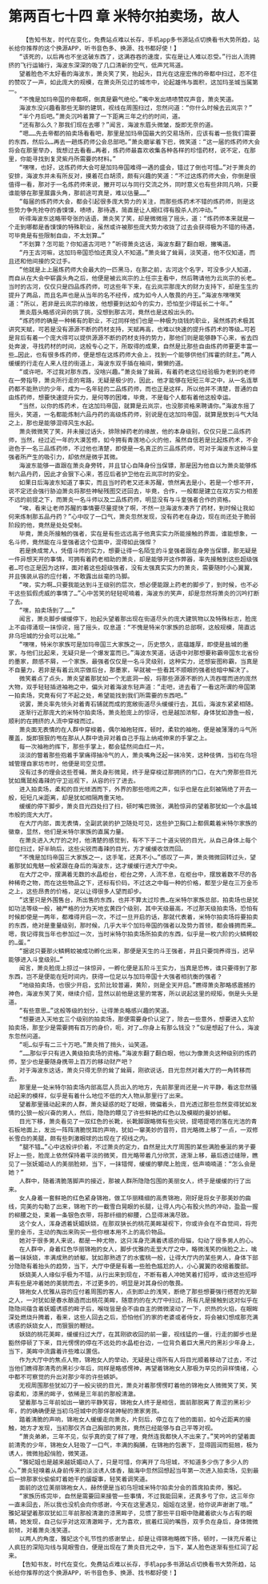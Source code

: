 # 第两百七十四 章 米特尔拍卖场，故人
        【告知书友，时代在变化，免费站点难以长存，手机app多书源站点切换看书大势所趋，站长给你推荐的这个换源APP，听书音色多、换源、找书都好使！】
       “该死的，以后再也不坐这破东西了，这满吞吞的速度，实在是让人难以忍受。”行出人流拥挤的飞行运输行，海波东深深的吸了几口清新的空气，低声咒骂道。
       望着脸色不太好看的海波东，萧炎笑了笑，抬起头，目光在这座宏伟的帝都中扫过，忍不住的赞叹了一声，如此庞大的规模，在萧炎所见过的城市中，论起雄伟与面积，这加玛圣城当属第一。
       “不愧是加玛帝国的帝都啊，倒真是霸气绝伦。”嘴中发出啧啧赞叹声音，萧炎笑道。
       海波东没兴趣看那些无聊的建筑，视线在周围扫过，忽然问道：“你什么时候去云岚宗？”
       “半个月后吧。”萧炎沉吟着算了一下距离三年之约的时间，道。
       “还有那么久？那我们现在去哪？”闻言，海波东眉头微皱，旋即无奈的道。
       “嗯……先去帝都的拍卖场看看吧，那里是加玛帝国最大的交易场所，应该有着一些我们需要的东西，然后么…再去一趟炼药师公会总部吧。”萧炎磨挲着下巴，微笑道：“这一届的炼药师大会将会在那里举办，我想过去看看…再者，炼药师最喜欢收集各种各样的珍惜药材，说不定，在那里，你能寻找到复灵紫丹所需要的材料。”
       “嘿嘿，也好，这炼药师大会可是加玛帝国难得一遇的盛会，错过了倒也可惜…”对于萧炎的安排，海波东并未有所反对，摸着花白胡须，颇有兴趣的笑道：“不过这炼药师大会，你倒是很值得一看，那对于一名炼药师来说，撇开可以与同行交流之外，同时意义也有些非同凡响，只要谁能够在那里展露头角，那前途可真是，难以估量……”
       “每届的炼药师大会，都会引起很多庞大势力的关注，而那些炼药术不错的炼药师，则是这些势力争先抢夺的香馍馍，啧啧，那待遇，简直是让人眼红得有股杀人的冲动。”
       听得海波东这略带夸张的话语，萧炎笑了笑，却是微微摇了摇头，道：“炼药师本来就是一个走到哪都是香馍馍的特殊职业，虽然或许被那些庞大势力收拢了过去会获得极为不错的待遇，可毕竟是有些限制自由，不太划算…”
       “不划算？怎可能？你知道古河吧？”听得萧炎这话，海波东翻了翻白眼，撇嘴道。
       “丹王古河嘛，这加玛帝国恐怕还真没人不知道。”萧炎耸了耸肩，淡笑道，他不仅知道，而且还和他间接的交过手。
       “他就是上上届炼药师大会最大的一匹黑马，在那之前，古河这个名字，可没多少人知道，而自从在大会中崭露头角之后，他便是被云岚宗的上任宗主看中，然后聘请他为云岚宗的长老…当时的古河，仅仅只是四品炼药师，可这些年下来，在云岚宗那庞大的财力支持下，却是生生的提升了两品，而且名声也是从当年的名不经传，成为如今人人敬畏的丹王。”海波东嘿嘿笑道：“所以，若非是云岚宗的缘故，他想要到达如今的实力，恐怕至少得延长二十年。”
       萧炎眉头略感诧异的挑了挑，没想到那古河，竟然也是这般出头的。
       “炼药师的确是一种稀有的职业，不过同样他们也是一种极为烧钱的职业，虽然炼药术极其讲究天赋，可若是没有源源不断的药材支持，天赋再高，也难以快速的提升炼药术的等级…可若是背后有着一个庞大得可以提供源源不断的药材支持的势力，那他们则是能够静下心来，省去四处奔波，寻找药材的时间，这般专心之下，所取得的成果，自然是比那些自由炼药师要更丰富一些…因此，也有很多炼药师，便是想在这炼药师大会上，找到一个能够供他们挥霍的财主。”两人缓缓的行走在人来人往的街道上，海波东双手插在袖间，懒懒的道。
       “或许吧，不过我对那东西，没啥兴趣。”萧炎耸了耸肩，有着药老这位经验极为老到的老师在一旁指导，萧炎所行走的弯路，无疑是极少的，因此，他才能够在短短三年之中，从一名连草药都不能熟识的少年，成为一名年轻的二品炼药师，而也正是这样，所以他并不清楚，普通的自由炼药师，想要快速提升实力，是何等的困难，毕竟，不是每个人都有着他这般幸运。
       “当然，以你的炼药术，在这加玛帝国，就算是云岚宗，也没那资格来聘请你。”海波东摇了摇头，笑道，一名都能炼制六品丹药的高级炼药师，别说是在这加玛帝国，就算是放到斗气大陆之上，那也是能够混得风生水起。
       萧炎微微笑了笑，并未接过话头，排除掉药老的缘故，他的本身级别，仅仅只是二品炼药师，当然，经过近一年的大漠苦修，如今拥有青莲地心火的他，虽然自信若是比起炼药术，不会逊色于一名三品炼药师，不过他也清楚，即使是一名真正的三品炼药师，可对于海波东这种斗皇强者所产生的吸引力，却依然是微乎其微。
       海波东能够一直跟在萧炎身旁转，并且甘心自降身份当保镖，那是因为他自以为萧炎能够炼制六品丹药，因此才会狠下心来，答应后者护卫他在云岚宗时的安全。
       如果日后海波东知道了事实，而且当时药老又还未苏醒，愤然离去是小，若是一个想不开，说不定还会强行胁迫萧炎将那些神秘残图交还回去，毕竟，合作，一般都是建立在双方实力相差不远的前提之下，而萧炎一名斗师以及二品炼药师，明显没有与斗皇强者合作的资格。
       “唉，看来让老师苏醒的事情要尽量提快了啊，不然一旦海波东凑齐了药材，到时候让我如何来炼制那五品丹药？”心中叹了一口气，萧炎忽然发现，没有药老在身边，现在尚还处于脆弱阶段的他，竟然是处处受制。
       毕竟，萧炎所接触的强者，实在是有些远远高于他真实实力所能接触的界面，谁能想象，一名斗师，竟然能在斗皇强者这个位面中，混得如此强悍？
       若是换成常人，凭借斗师的实力，想要让得一名陌生的斗皇强者跟在身旁当保镖，那无疑是一件异想天开的事情，可拥有着药老相助的萧炎，却是能够开这作弊器，率先接触到这些超级强者…可也正是因为这样，面对着这些超级强者，没有太强真实实力的萧炎，需要随时小心翼翼，并且强装从容的应付着，不敢露出丝毫的马脚。
       “唉，实力啊…只要我能达到斗王级别的层次，想必便能跟上药老的脚步了，到时候，也不必干这些狐假虎威的事情了…”心中苦笑的轻轻呢喃着，海波东的笑声，却是忽然将萧炎的沉吟打断了去。
       “嘿，拍卖场到了……”
       闻言，萧炎脚步缓缓停下，抬起头望着那出现在街道尽头的庞大建筑物以及特殊标志，脸庞上不由得涌现一抹惊诧，摇了摇头，叹息道：“不愧是特米尔家族的总部啊，这般规模，简直远非乌坦城的分会可以比喻。”
       “嘿嘿，特米尔家族可是加玛帝国三大家族之一，历史悠久，底蕴雄厚，即使是盐城的墨家，与他们比起来，无疑只是一个爆发富而已。”海波东笑道，话语中对那想要称霸帝国东北省份的墨家，颇感不屑，一个家族，最强者仅仅是一名斗灵级别，这种实力，还想妄图称霸，当真是不自量力，若非是有着云岚宗做后台，那墨家，早就被一些看其不顺眼的强者给暗中解决了。
       微笑着点了点头，萧炎望着那犹如一个无底洞一般，将那些源源不断的人流吞噬而进的庞然大物，双手轻轻插进袖袍之中，偏头对着海波东轻声道：“走吧，进去看了一看这所谓的帝国第一拍卖场，究竟有何了不起之处，希望能找到我们所需要的东西吧。”
       说罢，萧炎率先领头对着青石铺就而成的宽敞街道尽头缓缓行去，其后，海波东紧紧相随。
       逐渐行近那庞大的米特尔拍卖场，萧炎脸庞上的惊讶，也是越加浓郁，身体犹如游鱼一般，顺利的在拥挤的人流中穿梭而过。
       萧炎面无表情的在人群中穿梭着，偶尔袖袍轻挥，顿时，柔软的袖袍，便是被薄薄的斗气所覆盖，旋即狠狠的甩在那从人群中诡异对着自己手指上纳戒伸来的手掌之上。
       每一次袖袍的挥下，那些手掌上，都会猛然间血红一片。
       淡淡的瞥着那些抱着手掌痛得抽冷气的人，萧炎嘴角泛起一抹冷笑，这种伎俩，当初在乌坦城管理自家坊市时，他便是司空见惯。
       没有过多的理会这些苍蝇，萧炎身形微晃，终于是穿梭过那拥挤的门口，在大门旁那些目光犹如鹰鹫般毒辣的守卫巡视下，从容的行了进去。
       进入拍卖场，柔和的目光倾洒而下，外界的那些喧闹之声，似乎也是在此刻被隔绝了开去一般，短短几米距离，却是犹如相隔两重天地。
       缓缓的停下脚步，萧炎目光四处扫了扫，顿时嘴巴微张，满脸惊异的望着那犹如一个水晶城市般的庞大大厅。
       在大厅内部，面无表情，全副武装的护卫随处可见，这些护卫胸口上都佩戴着米特尔家族的徽章，显然，他们是米特尔家族的直属力量。
       在萧炎进入大厅的之时，他清楚的感觉到，有不下于二十道尖锐的目光，从自己身体上每个部位扫过，好半晌后，这些尖锐而毒辣的目光，方才缓缓收敛而回。
       “不愧是加玛帝国三大家族之一，这手笔，还真不小…”感叹了一声，萧炎微微回转过头，望着那犹如鬼魅一般紧跟在身后的海波东，这才缓缓行进大厅中央。
       在大厅之中，摆满着无数的水晶柜台，柜台之旁，人流不息，在柜台中，摆放着数不尽的各种稀奇之物，而在这些物品之下，还标有价码，不过这之中每一种的价格，都至少是在三万金币之上，这些昂贵的价格，足以让得很多人望而却步。
       “这里只是外围售台，所出售的东西，也并不算太过珍贵…在米特尔家族总部，拍卖场也是犹如功法等级一般，被严格的分为天地玄黄四个级别，其中天级最高，不过那天级拍卖场，恐怕有时候即使是一两年，都难得开启一次，不过一旦开启的话，那就代表着，米特尔拍卖场将要拍卖的东西，绝对是重量级别，那时候，几乎大半个加玛帝国的强者以及势力首领，都会蜂拥而来…嗯，我记得我当年也参加过一次，当时米特尔拍卖场所拍卖的东西，似乎是一枚六阶的火鳞鳄蛟的…蛋。”
       “据说只要那火鳞鳄蛟被成功孵化出来，那便是天生的斗王强者，并且只要饲养得当，迟早能够进入斗皇级别…”
       闻言，萧炎脸庞上掠过一抹惊异，一孵化便是五阶斗王实力，当真是恐怖，谁只要得到了那东西，岂不是便能在短时间内，获得一位足以与加玛帝国十大强者相抗衡的强者？
       “地级拍卖场，也很少开启，玄阶比较普遍，黄阶，则是全天开启。”瞧得萧炎那略感震撼的神色，海波东笑了笑，继续介绍，显然以前他是这里的常客，所以说起这里的规矩，倒是头头是道。
       “有些意思…”这般等级的划分，让得萧炎略感兴趣的笑道。
       “想要进入天地玄三个级别的拍卖场，那便需要身价认定了，除去一些意外，想要进入玄阶拍卖场，那至少是需要拥有百万的身价，呃，对了…你身上有那么钱没？”似是想起了什么，海波东忽然问道。
       “呃…似乎有二三十万吧。”萧炎捎了捎头，讪笑道。
       “……那似乎只有进入黄级拍卖场的资格。”海波东翻了翻白眼，他以为像萧炎这种级别的炼药师，至少也是要随身携带上百万的移动财产吧？
       对于海波东这话，萧炎只得无奈的耸了耸肩，刚欲说话，目光忽然对着大厅的一角转移而去。
       那里是一处米特尔拍卖场内部高层人员出入的地方，先前那里尚还是一片平静，看这忽然骚动起来的模样，似乎是有着什么地位不低的大人物从那里行了出来。
       望着那里骚动起来的人群，萧炎疑惑的眨了眨眼，微偏着头，目光透过那些忽然变得犹如发情的公狼一般兴奋的男人，然后，隐隐的瞟见了许些鲜艳的红色以及模糊的曼妙娇躯。
       目光下移，萧炎看见了一双红色的长靴，长靴脚跟略微有些尖锐，提嗒提嗒的落在光洁的青石板地面上，发出一阵阵清脆悦耳的声响，犹如一窜美妙的音符，目光略微上移了一点，一双修长雪白的美腿，颇有些刺激眼球的出现在了视线之内。
       “腿不错…”心中这般评价着，不过萧炎的定力，自然是比大厅周围的某些满脸垂涎的男子要好上一些，脸庞上依然保持着平淡的微笑，目光略带着几分欣赏，逐渐上移，最后透过缝隙，瞧见了一张妩媚动人的美丽脸颊，当下，一抹错愕，缓缓的攀爬上脸庞，低声喃喃道：“怎么会是她？”
       人群中，随着清脆落脚声的接近，那被人群所隐隐包围的美丽女人，终于是缓缓的行了出来。
       女人身着一套鲜艳的红色紧身锦袍，做工华丽精细的高贵锦袍，刚好是将女子那美妙的曲线，完美的勾勒了出来，锦袍下的一截雪白晃眼的长腿，让得人内心有股火热的冲动，盈盈一握的柳腰之处，束着一条银色衣带，将那纤细的柳腰，凸显得淋漓尽致。
       这个女人，浑身透着妩媚妖娆，在那双狭长的桃花美眸凝视下，你或许会在不自觉间，将兜里的金币，主动的掏出来购买一些你根本用不上的高价物品。
       她对于很多男人来说，都是一种尤物，这只浑身充满着诱惑的母猫，勾动了很多男人的心。
       在人群中，身着红色华丽锦袍的女人，脚步优雅的走至大厅之中，略微浅笑的俏脸之上，噙着一抹妖娆，丰满成熟的娇躯，犹如那熟透了的水蜜桃一般，让得大厅内的某些男人，身体下部分隐隐有着抬头的趋势，当下，大厅中便是有着一些脸色尴尬的人，小心翼翼的收缩着腹部。
       妖娆美人人缘似乎极为不错，从行出来到现在，不断有着人冲她笑着打招呼，或许这些招呼声有些是冲着她的美貌而去，不过更多的，明显是对其身份的敬畏。
       锦袍女人优雅从容的应付着周围的客人，点到即止的浅笑，断绝了那些想要强行搭茬的无聊之人，一对犹如是春水酿造而出桃花美眸，随意的的在大厅中扫过，所有凡是接触到这对似乎在隐隐间蕴含着妩媚诱惑的眸子后，喉咙皆是会不由自主的微微滚动了一下，炽热的火焰，在眼眸深处燃烧升腾着，看来，这些人回去之后，恐怕他们的家的老婆或者侍女，将会被幻想成那充满诱惑的妖娆女人，而狠狠的鞭挞。
       妖娆的桃花美眸，缓缓扫过大厅，在其刚欲收回的前一霎，视线猛的一僵，行走的脚步也是豁然停顿了下来，目光愣愣的停在不远处的水晶柜台边，一位背负着巨大黑尺的黑衫少年身上，当下，美眸中流露着许些难以置信。
       作为大厅中的焦点人物，锦袍女人的举动，无疑是让得所有人将目光顺着移动了过去，不过当他们瞧得那清秀的黑衫少年后，同样是略感愣神，再望着锦袍女人那极为罕见的异样情绪，心中都不可察觉的升出对那少年的许些嫉妒。
       无视周围那些犹如刀子一般尖锐的目光，萧炎对着那愣愣盯着他的锦袍女人微微笑了笑，笑容柔和，漆黑的眸子，依稀是三年前的那般清澈。
       望着那与三年前如出一辙的平静笑容，锦袍女人终于是相信，面前那脱离了青涩的黑衫少年，的的确确便是当初乌坦城中的那佯装神秘的萧家男孩。
       踏着清脆的声响，锦袍女人缓缓走向萧炎，片刻后，停立在了他的面前，如今近距离的接触，她方才发现，当初那仅齐自己胸部的男孩，竟然已经能够与自己平等对视。
       “萧炎弟弟，三年不见，似乎真的变了样了哩，竟然连我都快人不出来了。”笑吟吟的望着面前清秀的少年，锦袍女人轻吸了一口气，丰满的胸脯，在锦袍的包裹下，显得圆润而挺翘，极为诱人，微微抬起俏脸，微笑道。
       “雅妃姐也是越来越妩媚动人了，只是可惜，你离开了乌坦城，不知道多少伤了多少人的心。”萧炎轻嗅着从身前传来的淡淡诱人体香，脑海中忽然回想起当年第一次进入拍卖场，见到最后一排那家伙偷偷盯着她干的龌龊事，轻笑着调笑道。
       面前的这位美丽锦袍女人，赫然便是当初乌坦城米特尔拍卖分会的首席拍卖师，雅妃。
       “家族历练完毕，自然是需要回来接管一些事情，不过我能回来，还真多亏了你，这三年你一直未回去，所以我也没机会向你感谢，今天在这里遇见，姐姐在这里，给你说声谢谢了哦。” 雅妃凝望着那双犹如三年前那般清澈的漆黑眸子，见惯了那些平日眼中隐藏着欲火与占有的眼睛，她发现，自己似乎对这双清澈眸子，尤为喜欢，抿着红润的嘴唇，双手负在身后，身体微微前倾，对着萧炎浅笑道。
       以两人的角度，雅妃这个礼节性的感谢举止，却是让得锦袍略微下扬，顿时，一抹充斥着让人疯狂的深陷沟线与晃眼雪白，便是出现在了萧炎目光之中，当下，某人脸色逐渐有些红润了起来。
       【告知书友，时代在变化，免费站点难以长存，手机app多书源站点切换看书大势所趋，站长给你推荐的这个换源APP，听书音色多、换源、找书都好使！】
